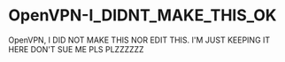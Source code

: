 # OpenVPN-I_DIDNT_MAKE_THIS_OK
OpenVPN, I DID NOT MAKE THIS NOR EDIT THIS. I'M JUST KEEPING IT HERE DON'T SUE ME PLS PLZZZZZZ
